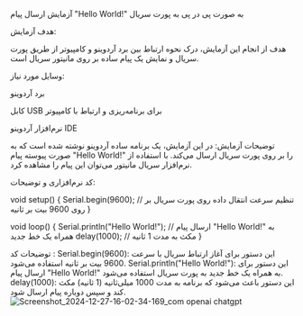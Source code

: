 
آزمایش ارسال پیام "Hello World!" به صورت پی در پی به پورت سریال

هدف آزمایش:

هدف از انجام این آزمایش، درک نحوه ارتباط بین برد آردوینو و کامپیوتر از طریق پورت سریال و نمایش یک پیام ساده بر روی مانیتور سریال است.

وسایل مورد نیاز:

برد آردوینو

کابل USB برای برنامه‌ریزی و ارتباط با کامپیوتر

نرم‌افزار آردوینو IDE


توضیحات آزمایش: 
در این آزمایش، یک برنامه ساده آردوینو نوشته شده است که به صورت پیوسته پیام "Hello World!" را بر روی پورت سریال ارسال می‌کند. با استفاده از نرم‌افزار سریال مانیتور می‌توان این پیام را مشاهده کرد.

کد نرم‌افزاری و توضیحات:

void setup() {
  Serial.begin(9600); // تنظیم سرعت انتقال داده روی پورت سریال بر روی 9600 بیت بر ثانیه
}

void loop() {
  Serial.println("Hello World!"); // ارسال پیام "Hello World!" به همراه یک خط جدید
  delay(1000); // مکث به مدت 1 ثانیه
}

توضیحات کد :
Serial.begin(9600): این دستور برای آغاز ارتباط سریال با سرعت 9600 بیت بر ثانیه استفاده می‌شود.
Serial.println("Hello World!"): این دستور برای ارسال پیام "Hello World!" به همراه یک خط جدید به پورت سریال استفاده می‌شود.
delay(1000): این دستور باعث می‌شود که برنامه به مدت 1000 میلی‌ثانیه (1 ثانیه) مکث کند و سپس دوباره پیام ارسال شود.
![Screenshot_2024-12-27-16-02-34-169_com openai chatgpt](https://github.com/user-attachments/assets/f588ea1c-27b4-4d7c-9a61-c4dcd76fb3a8)
